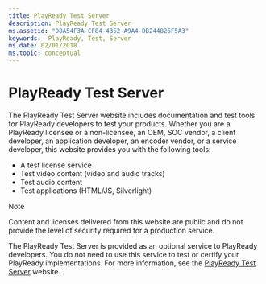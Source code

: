 ```yaml
---
title: PlayReady Test Server
description: PlayReady Test Server
ms.assetid: "D8A54F3A-CF84-4352-A9A4-DB244826F5A3"
keywords:  PlayReady, Test, Server
ms.date: 02/01/2018
ms.topic: conceptual
---
```



# PlayReady Test Server

The PlayReady Test Server website includes documentation and test tools for PlayReady developers to test your products. Whether you are a PlayReady licensee or a non-licensee, an OEM, SOC vendor, a client developer, an application developer, an encoder vendor, or a service developer, this website provides you with the following tools:

   *  A test license service
   *  Test video content (video and audio tracks)
   *  Test audio content
   *  Test applications (HTML/JS, Silverlight)

> [!NOTE]
> Content and licenses delivered from this website are public and do not provide the level of security required for a production service.

The PlayReady Test Server is provided as an optional service to PlayReady developers. You do not need to use this service to test or certify your PlayReady implementations. For more information, see the [PlayReady Test Server](http://test.playready.microsoft.com/) website.